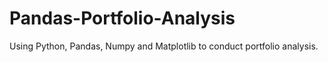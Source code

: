 # Pandas-Portfolio-Analysis
Using Python, Pandas, Numpy and Matplotlib to conduct portfolio analysis.

